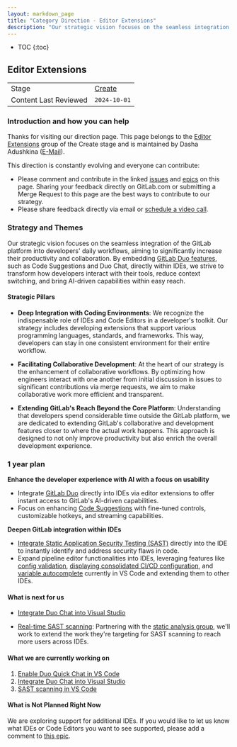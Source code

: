 ```yaml
---
layout: markdown_page
title: "Category Direction - Editor Extensions"
description: "Our strategic vision focuses on the seamless integration of the GitLab platform into developers' daily workflows, aiming to significantly increase their productivity and collaboration."
---
```


- TOC
{:toc}

## Editor Extensions

|                       |                                  |
|-----------------------|----------------------------------|
| Stage                 | [Create](/direction/dev/#create) |
| Content Last Reviewed | `2024-10-01`                     |

### Introduction and how you can help

Thanks for visiting our direction page. This page belongs to the [Editor Extensions](https://handbook.gitlab.com/handbook/product/categories/#editor-extensions-group) group of the Create stage and is maintained by Dasha Adushkina ([E-Mail](mailto:dadushkina@gitlab.com)).

This direction is constantly evolving and everyone can contribute:

- Please comment and contribute in the linked [issues](https://gitlab.com/groups/gitlab-org/-/issues/?sort=created_date&state=opened&label_name%5B%5D=group%3A%3Aeditor%20extensions&first_page_size=100) and [epics](https://gitlab.com/groups/gitlab-org/-/epics?state=opened&page=1&sort=start_date_desc&label_name[]=group::editor+extensions) on this page. Sharing your feedback directly on GitLab.com  or submitting a Merge Request to this page are the best ways to contribute to our strategy.
- Please share feedback directly via email or [schedule a video call](https://calendly.com/dashaadu).

### Strategy and Themes
<!-- Describe your category. Capture the main problems to be solved in market (themes). Describe how you intend to solve these with GitLab (strategy). Provide enough context that someone unfamiliar with the details of the category can understand what is being discussed. -->
Our strategic vision focuses on the seamless integration of the GitLab platform into developers' daily workflows, aiming to significantly increase their productivity and collaboration. By embedding [GitLab Duo features](https://docs.gitlab.com/ee/user/gitlab_duo/index.html), such as Code Suggestions and Duo Chat, directly within IDEs, we strive to transform how developers interact with their tools, reduce context switching, and bring AI-driven capabilities within easy reach.

#### Strategic Pillars
- **Deep Integration with Coding Environments**: We recognize the indispensable role of IDEs and Code Editors in a developer's toolkit. Our strategy includes developing extensions that support various programming languages, standards, and frameworks. This way, developers can stay in one consistent environment for their entire workflow.

- **Facilitating Collaborative Development**: At the heart of our strategy is the enhancement of collaborative workflows. By optimizing how engineers interact with one another from initial discussion in issues to significant contributions via merge requests, we aim to make collaborative work more efficient and transparent.

- **Extending GitLab's Reach Beyond the Core Platform**: Understanding that developers spend considerable time outside the GitLab platform, we are dedicated to extending GitLab's collaborative and development features closer to where the actual work happens. This approach is designed to not only improve productivity but also enrich the overall development experience.

### 1 year plan
<!--
1 year plan for what we will be working on linked to up-to-date epics. This section will be most similar to a "road-map". Items in this section should be linked to issues or epics that are up to date. Indicate relative priority of initiatives in this section so that the audience understands the sequence in which you intend to work on them.
 -->
**Enhance the developer experience with AI with a focus on usability**
- Integrate [GitLab Duo](https://docs.gitlab.com/ee/user/gitlab_duo/index.html) directly into IDEs via editor extensions to offer instant access to GitLab's AI-driven capabilities.
- Focus on enhancing [Code Suggestions](https://docs.gitlab.com/ee/user/project/repository/code_suggestions/) with fine-tuned controls, customizable hotkeys, and streaming capabilities.

**Deepen GitLab integration within IDEs**
- [Integrate Static Application Security Testing (SAST)](https://gitlab.com/groups/gitlab-org/-/epics/10283) directly into the IDE to instantly identify and address security flaws in code.
- Expand pipeline editor functionalities into IDEs, leveraging features like [config validation](https://gitlab.com/gitlab-org/gitlab-vscode-extension#validate-gitlab-cicd-configuration), [displaying consolidated CI/CD configuration](https://gitlab.com/gitlab-org/gitlab-vscode-extension#validate-gitlab-cicd-configuration), and [variable autocomplete](https://gitlab.com/gitlab-org/gitlab-vscode-extension#validate-gitlab-cicd-configuration) currently in VS Code and extending them to other IDEs.

#### What is next for us
<!-- This is a 3 month look ahead for the next iteration that you have planned for the category. This section must provide links to issues or
or to [epics](https://handbook.gitlab.com/handbook/product/product-processes/#epics-for-a-single-iteration) that are scoped to a single iteration. Please do not link to giant epics that lack clarity on what is next. -->

- [Integrate Duo Chat into Visual Studio](https://gitlab.com/groups/gitlab-org/editor-extensions/-/epics/22)

- [Real-time SAST scanning](https://gitlab.com/groups/gitlab-org/-/epics/10283): Partnering with the [static analysis group](https://handbook.gitlab.com/handbook/product/categories/#static-analysis-group), we'll work to extend the work they're targeting for SAST scanning to reach more users across IDEs.


#### What we are currently working on

<!-- Scoped to the current month. This section can contain the items that you choose to highlight on the kickoff call. Only link to issues, not Epics.  -->



1. [Enable Duo Quick Chat in VS Code](https://gitlab.com/groups/gitlab-org/-/epics/15218)
2. [Integrate Duo Chat into Visual Studio](https://gitlab.com/groups/gitlab-org/editor-extensions/-/epics/77)
3. [SAST scanning in VS Code](https://gitlab.com/groups/gitlab-org/-/epics/14984)
<!-- #### What we recently completed -->
<!-- Lookback limited to 3 months. -->

#### What is Not Planned Right Now
<!--  Often it's just as important to talk about what you're not doing as it is to
discuss what you are. This section should include items that people might hope or think
we are working on as part of the category, but aren't, and it should help them understand why that's the case.
Also, thinking through these items can often help you catch something that you should
in fact do. We should limit this to a few items that are at a high enough level so
someone with not a lot of detailed information about the product can understand -->

We are exploring support for additional IDEs. If you would like to let us know what IDEs or Code Editors you want to see supported, please add a comment to [this epic](https://gitlab.com/groups/gitlab-org/-/epics/2431).

<!-- ### Target Audience -->
<!--
List the personas (https://handbook.gitlab.com/handbook/marketing/strategic-marketing/roles-personas#user-personas) involved in this category.

Look for differences in user's goals or uses that would affect their use of the product. Separate users and customers into different types based on those differences that make a difference.
-->

<!--
The software development process involves many people working across various parts of configuration, contribution and review. All of these users work together to advance software projects in their organization.

Engineering personas who are contributing to development, configuring or interacting with continuous integration and reviewing contributions from other team members. Users performing these tasks need tools that allow them to deeply understand the changes and provide meaningful feedback of both comments and code suggestions. These are specifically addressed by the following GitLab Personas:

- [Sasha (Software Developer)](https://handbook.gitlab.com/handbook/product/personas/#sasha-software-developer)
- [Devon (DevOps Engineer)](https://handbook.gitlab.com/handbook/product/personas/#devon-devops-engineer)
-->

